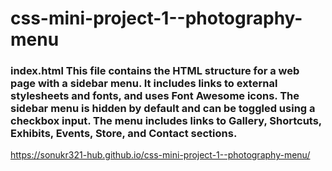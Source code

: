 # css-mini-project-1--photography-menu
###   index.html   This file contains the HTML structure for a web page with a sidebar menu. It includes links to external stylesheets and fonts, and uses Font Awesome icons. The sidebar menu is hidden by default and can be toggled using a checkbox input. The menu includes links to Gallery, Shortcuts, Exhibits, Events, Store, and Contact sections.
https://sonukr321-hub.github.io/css-mini-project-1--photography-menu/
